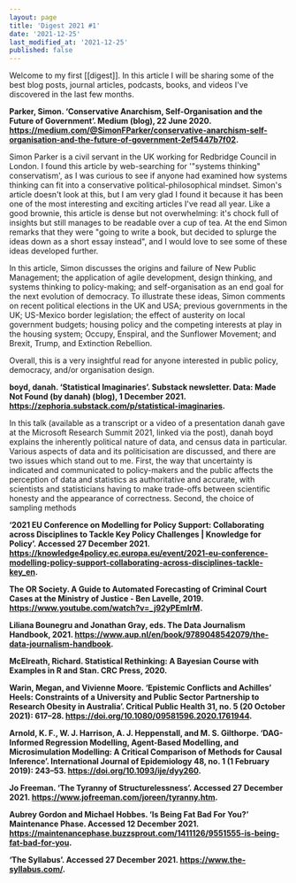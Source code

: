```yaml
---
layout: page
title: 'Digest 2021 #1'
date: '2021-12-25'
last_modified_at: '2021-12-25'
published: false
---
```


Welcome to my first [[digest]]. In this article I will be sharing some of the best blog posts, journal articles, podcasts, books, and videos I've discovered in the last few months.

**Parker, Simon. ‘Conservative Anarchism, Self-Organisation and the Future of Government’. Medium (blog), 22 June 2020. <https://medium.com/@SimonFParker/conservative-anarchism-self-organisation-and-the-future-of-government-2ef5447b7f02>.**

Simon Parker is a civil servant in the UK working for Redbridge Council in London. I found this article by web-searching for '"systems thinking" conservatism', as I was curious to see if anyone had examined how systems thinking can fit into a conservative political-philosophical mindset. Simon's article doesn't look at this, but I am very glad I found it because it has been one of the most interesting and exciting articles I've read all year. Like a good brownie, this article is dense but not overwhelming: it's chock full of insights but still manages to be readable over a cup of tea. At the end Simon remarks that they were "going to write a book, but decided to splurge the ideas down as a short essay instead", and I would love to see some of these ideas developed further.

In this article, Simon discusses the origins and failure of New Public Management; the application of agile development, design thinking, and systems thinking to policy-making; and self-organisation as an end goal for the next evolution of democracy. To illustrate these ideas, Simon comments on recent political elections in the UK and USA; previous governments in the UK; US-Mexico border legislation; the effect of austerity on local government budgets; housing policy and the competing interests at play in the housing system; Occupy, Enspiral, and the Sunflower Movement; and Brexit, Trump, and Extinction Rebellion.

Overall, this is a very insightful read for anyone interested in public policy, democracy, and/or organisation design.

**boyd, danah. ‘Statistical Imaginaries’. Substack newsletter. Data: Made Not Found (by danah) (blog), 1 December 2021. <https://zephoria.substack.com/p/statistical-imaginaries>.**

In this talk (available as a transcript or a video of a presentation danah gave at the Microsoft Research Summit 2021, linked via the post), danah boyd explains the inherently political nature of data, and census data in particular. Various aspects of data and its politicisation are discussed, and there are two issues which stand out to me. First, the way that uncertainty is indicated and communicated to policy-makers and the public affects the perception of data and statistics as authoritative and accurate, with scientists and statisticians having to make trade-offs between scientific honesty and the appearance of correctness. Second, the choice of sampling methods

**‘2021 EU Conference on Modelling for Policy Support: Collaborating across Disciplines to Tackle Key Policy Challenges | Knowledge for Policy’. Accessed 27 December 2021. <https://knowledge4policy.ec.europa.eu/event/2021-eu-conference-modelling-policy-support-collaborating-across-disciplines-tackle-key_en>.**

**The OR Society. A Guide to Automated Forecasting of Criminal Court Cases at the Ministry of Justice - Ben Lavelle, 2019. <https://www.youtube.com/watch?v=_j92yPEmIrM>.**

**Liliana Bounegru and Jonathan Gray, eds. The Data Journalism Handbook, 2021. <https://www.aup.nl/en/book/9789048542079/the-data-journalism-handbook>.**

**McElreath, Richard. Statistical Rethinking: A Bayesian Course with Examples in R and Stan. CRC Press, 2020.**

**Warin, Megan, and Vivienne Moore. ‘Epistemic Conflicts and Achilles’ Heels: Constraints of a University and Public Sector Partnership to Research Obesity in Australia’. Critical Public Health 31, no. 5 (20 October 2021): 617–28. <https://doi.org/10.1080/09581596.2020.1761944>.**

**Arnold, K. F., W. J. Harrison, A. J. Heppenstall, and M. S. Gilthorpe. ‘DAG-Informed Regression Modelling, Agent-Based Modelling, and Microsimulation Modelling: A Critical Comparison of Methods for Causal Inference’. International Journal of Epidemiology 48, no. 1 (1 February 2019): 243–53. <https://doi.org/10.1093/ije/dyy260>.**

**Jo Freeman. ‘The Tyranny of Structurelessness’. Accessed 27 December 2021. <https://www.jofreeman.com/joreen/tyranny.htm>.**

**Aubrey Gordon and Michael Hobbes. ‘Is Being Fat Bad For You?’ Maintenance Phase. Accessed 12 December 2021. <https://maintenancephase.buzzsprout.com/1411126/9551555-is-being-fat-bad-for-you>.**

**‘The Syllabus’. Accessed 27 December 2021. <https://www.the-syllabus.com/>.**
